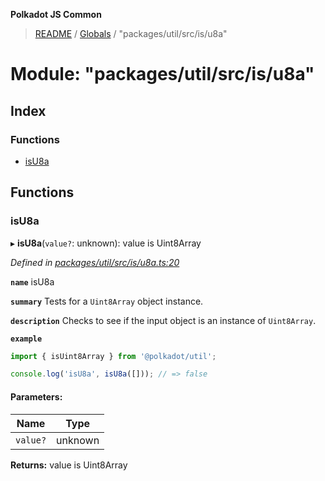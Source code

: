 **Polkadot JS Common**

> [README](../README.md) / [Globals](../globals.md) / "packages/util/src/is/u8a"

# Module: "packages/util/src/is/u8a"

## Index

### Functions

* [isU8a](_packages_util_src_is_u8a_.md#isu8a)

## Functions

### isU8a

▸ **isU8a**(`value?`: unknown): value is Uint8Array

*Defined in [packages/util/src/is/u8a.ts:20](https://github.com/polkadot-js/common/blob/bd1735ca/packages/util/src/is/u8a.ts#L20)*

**`name`** isU8a

**`summary`** Tests for a `Uint8Array` object instance.

**`description`** 
Checks to see if the input object is an instance of `Uint8Array`.

**`example`** 
<BR>

```javascript
import { isUint8Array } from '@polkadot/util';

console.log('isU8a', isU8a([])); // => false
```

#### Parameters:

Name | Type |
------ | ------ |
`value?` | unknown |

**Returns:** value is Uint8Array
